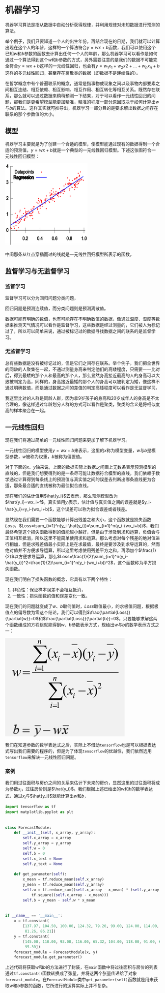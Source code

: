 # 机器学习

机器学习算法是指从数据中自动分析获得规律，并利用规律对未知数据进行预测的算法。

举个例子，我们只要知道一个人的出生年份，再结合现在的日期，我们就可以计算出现在这个人的年龄，这样的一个算法符合$y=wx+b$函数，我们可以使用这个已知$w$和$b$参数的函数去计算出任何一个人的年龄，那么机器学习可以看作是如何通过一个算法得到这个$w$和$b$参数的方式，另外需要注意的是我们的数据不可能完全符合$y=wx+b$这样的一元线性回归，也会有$y=w_1x_1+w_2x2+...+w_nx_n+b$这样的多元线性回归，甚至存在离散类的数据（即数据不是连续性的）。

在哲学概念中有个普遍联系的概念，通常是指事物或现象之间以及事物内部要素之间相互连结、相互依赖、相互影响、相互作用、相互转化等相互关系。既然存在联系，那么就可以通过数据来稍稍预测一下结果，对于可以看作一元线性回归的问题，那我们是更希望模型能更加精准，精准的程度一部分原因取决于如何计算出$w$与$b$的算法。这样其实就可推导出，机器学习一部分目的是要求解出数据之间存在联系的那个参数值的大小。

## 模型

机器学习主要就是为了创建一个合适的模型，使模型能通过现有的数据得到一个合适的预测值，$y=wx+b$就是一个典型的一元线性回归模型。下述这张图符合一元线性回归模型：

![示例图片](./img/1.jpg)

中间那条从红点穿插而过的线就是一元线性回归模型所表示的函数。

## 监督学习与无监督学习

### 监督学习

监督学习可以分为回归问题分类问题，

回归问题是预测连续值，而分类问题则是预测离散值。

数据可能有明确的数值，也有可能存在不明确数值的数据，像通过温度、湿度等数据来推测天气情况可以看作是监督学习，这些数据是经过测量的，它们被人为标记过了，所以可以简单来说，通过被标记过的数据寻找数据之间的联系的是监督学习。

### 无监督学习

总有些数据是没有被标记过的，但是它们之间存在联系。举个例子，我们把全世界的同龄的人聚集在一起，不通过测量身高来判定他们的高矮程度，只需要一一比对后，得到最矮的那个人和最高的那个人，那么显然身高接近最高的人的身高可以大致被判定为高，同样的，身高接近最矮的那个人的身高可以被判定为矮，像这样不通过明确数值，而是通过数据之间的差值的判定高矮程度可以看作是无监督学习。

我这里比对的人群是同龄人群，因为拿9岁孩子的身高和20岁成年人的身高是不太合理的，像这样通过年龄划分人群的方式可以看作是聚类，聚类的含义是将相似度高的样本聚合在一起。


## 一元线性回归

现在我们将通过简单的一元线性回归问题来更加了解下机器学习。

一元线性回归的模型使用$y=wx+b$来表示，这里的$x$称为模型变量，$w$与$b$是模型参数，$w$被称为权重，$b$被称为偏置值。

对于下面的$x$、$y$轴来说，上面的数据实际上数据之间画上无数条表示预测模型的直线的，但是我们想要得到的是一条尽可能让数据符合模型的直线，我们依赖于数学通过计算得到每条线上的预测值与真实值之间的误差去判断出哪条直线更为合适，那条最合适的直线被称为最佳拟合直线。

现在我们的估计值用$\hat{y_i}$去表示，那么预测模型改为$\hat{y_i}=wx_i+f$，真实值用$y_i$表示，估计值与真实值之间的误差就是$y_i-\hat{y_i}=y_i-(wx_i+b)$，这个误差可以称为拟合误差或者残差。

显然现在我们需要一个函数能够计算出残差之和大小，这个函数就是损失函数$Loss$，$Loss=\sum_{i=1}^n(y_i-\hat{y_i})=\sum_{i=1}^n(y_i-(wx_i+b))$，我们最终希望这个损失函数得到的值能越小越好，但是由于涉及到求和运算，负值会与正值相互抵消，所以这里不能简单使用求和运算。那么考虑对每个残差的绝对值进行相加，但是求残差值最小实际上是在求最值，最终是要涉及到求导运算的，然而绝对值并不方便求导运算，所以这里考虑使用残差平方之和，再添加个$\frac{1}{2}$以方便求导运算，那么$Loss=\frac{1}{2}\sum_{i=1}^n(y_i-\hat{y_i})^2=\frac{1}{2}\sum_{i=1}^n(y_i-(wx_i+b))^2$，这个函数称为平方损失函数。

现在我们明白了损失函数的概念，它具有以下两个特性：

1. 非负性：保证样本误差不会相互抵消，
2. 一致性：损失函数的值和误差变化一致。

现在我们的问题就变成了$w$、$b$取何值时，$Loss$取值最小，的求极值问题，根据极值点的偏导数为零这个结论，我们可以得到$\frac{\partial{Loss}}{\partial{w}}=0$和$\frac{\partial{Loss}}{\partial{b}}=0$，只要能够求解这两个函数组成的方程组就能得到$w$、$b$参数表示方式，现给出$w$与$b$的数学表示方式之一：

![运行结果](./img/3.png)

我们在知道参数的数学表达式之后，实际上不借助`tensorflow`也是可以根据表达式写出我们需要的程序的，但是为了体现`tensorflow`的优越性，我们依然选用`tensorflow`来解决一元线性回归问题。

### 案例

我们用过往面积与房价之间的关系来估计下未来的房价，显然这里的过往面积将成为参数$x_i$，过往房价则是$\hat{y_i}$。我们根据上述已给出的$w$和$b$的数学表达式，通过$x_i$与$\hat{y_i}$就能计算出$w$和$b$，

```python
import tensorflow as tf
import matplotlib.pyplot as plt


class ForecastModule:
    def __init__(self, x_array, y_array):
        self.x_array = x_array
        self.y_array = y_array
        self.w = 0
        self.b = 0
        self.x_text = None
        self.y_text = None

    def get_parameter(self):
        x_mean = tf.reduce_mean(self.x_array)
        y_mean = tf.reduce_mean(self.y_array)
        self.w = tf.reduce_sum((self.x_array - x_mean) * (self.y_array - y_mean)) / tf.reduce_sum(
            tf.square((self.x_array - x_mean)))
        self.b = y_mean - self.w * x_mean
        

if __name__ == '__main__':
    x = tf.constant(
        [137.97, 104.50, 100.00, 124.32, 79.20, 99.00, 124.00, 114.00, 106.69, 138.05, 53.75, 46.91, 68.00, 63.02,
         81.26, 86.21])
    y = tf.constant(
        [145.00, 110.00, 93.00, 116.00, 65.32, 104.00, 118.00, 91.00, 62.00, 133.00, 51.00, 45.00, 78.50, 69.65, 75.69,
         95.30])
    forecast_module = ForecastModule(x, y)
    forecast_module.get_parameter()
```

上述代码将获取$w$和$b$的方法进行了封装，在`main`函数中将过往面积与房价的列表通过`tf.constant()`函数转换成了张量，并将这两个张量传递给了对象`forecast_module`。在`ForecastModule`类中`get_parameter(self)`函数就是用来获取$w$和$b$参数的函数，它所进行的运算实际上并不复杂。

